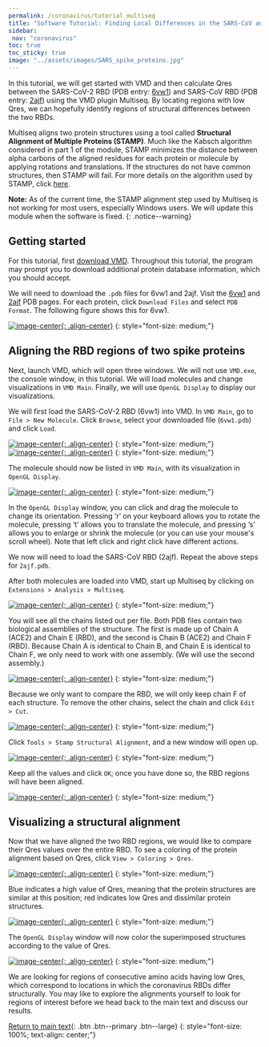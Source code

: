 ```yaml
---
permalink: /coronavirus/tutorial_multiseq
title: "Software Tutorial: Finding Local Differences in the SARS-CoV and SARS-CoV-2 Spike Protein Structures"
sidebar:
 nav: "coronavirus"
toc: true
toc_sticky: true
image: "../assets/images/SARS_spike_proteins.jpg"
---
```


In this tutorial, we will get started with VMD and then calculate Qres between the SARS-CoV-2 RBD (PDB entry: <a href="https://www.rcsb.org/structure/6vw1" target="_blank">6vw1</a>) and SARS-CoV RBD (PDB entry: <a href="https://www.rcsb.org/structure/2ajf" target="_blank">2ajf</a>) using the VMD plugin Multiseq. By locating regions with low Qres, we can hopefully identify regions of structural differences between the two RBDs.

Multiseq aligns two protein structures using a tool called **Structural Alignment of Multiple Proteins (STAMP)**. Much like the Kabsch algorithm considered in part 1 of the module, STAMP minimizes the distance between alpha carbons of the aligned residues for each protein or molecule by applying rotations and translations. If the structures do not have common structures, then STAMP will fail. For more details on the algorithm used by STAMP, click <a href="http://www.compbio.dundee.ac.uk/manuals/stamp.4.4/stamp.pdf" target="_blank">here</a>.

**Note:** As of the current time, the STAMP alignment step used by Multiseq is not working for most users, especially Windows users. We will update this module when the software is fixed.
{: .notice--warning}

## Getting started

For this tutorial, first <a href="https://www.ks.uiuc.edu/Development/Download/download.cgi?PackageName=VMD" target="_blank">download VMD</a>. Throughout this tutorial, the program may prompt you to download additional protein database information, which you should accept.

We will need to download the `.pdb` files for 6vw1 and 2ajf. Visit the <a href="https://www.rcsb.org/structure/6vw1" target="_blank">6vw1</a> and <a href="https://www.rcsb.org/structure/2ajf" target="_blank">2ajf</a> PDB pages. For each protein,  click `Download Files` and select `PDB Format`. The following figure shows this for 6vw1.

[![image-center](../assets/images/600px/Ridge0.png){: .align-center}](../assets/images/Ridge0.png)
{: style="font-size: medium;"}

## Aligning the RBD regions of two spike proteins

Next, launch VMD, which will open three windows. We will not use `VMD.exe`, the console window, in this tutorial. We will load molecules and change visualizations in `VMD Main`. Finally, we will use `OpenGL Display` to display our visualizations.

We will first load the SARS-CoV-2 RBD (6vw1) into VMD. In `VMD Main`, go to `File > New Molecule`. Click `Browse`, select your downloaded file (`6vw1.pdb`) and click `Load`.

[![image-center](../assets/images/600px/Ridge1.png){: .align-center}](../assets/images/Ridge1.png)
{: style="font-size: medium;"}
[![image-center](../assets/images/600px/Ridge2.png){: .align-center}](../assets/images/Ridge2.png)
{: style="font-size: medium;"}

The molecule should now be listed in `VMD Main`, with its visualization in `OpenGL Display`.

[![image-center](../assets/images/600px/Ridge3.png){: .align-center}](../assets/images/Ridge3.png)
{: style="font-size: medium;"}

In the `OpenGL Display` window, you can click and drag the molecule to change its orientation. Pressing ‘r’ on your keyboard allows you to rotate the molecule, pressing ‘t’ allows you to translate the molecule, and pressing ‘s’ allows you to enlarge or shrink the molecule (or you can use your mouse's scroll wheel). Note that left click and right click have different actions.

We now will need to load the SARS-CoV RBD (2ajf). Repeat the above steps for `2ajf.pdb`.

After both molecules are loaded into VMD, start up Multiseq by clicking on `Extensions > Analysis > Multiseq`.

[![image-center](../assets/images/600px/Qres1.png){: .align-center}](../assets/images/Qres1.png)
{: style="font-size: medium;"}

You will see all the chains listed out per file. Both PDB files contain two biological assemblies of the structure. The first is made up of Chain A (ACE2) and Chain E (RBD), and the second is Chain B (ACE2) and Chain F (RBD). Because Chain A is identical to Chain B, and Chain E is identical to Chain F, we only need to work with one assembly. (We will use the second assembly.)

[![image-center](../assets/images/600px/Qres2.png){: .align-center}](../assets/images/Qres2.png)
{: style="font-size: medium;"}

Because we only want to compare the RBD, we will only keep chain F of each structure. To remove the other chains, select the chain and click `Edit > Cut`.

[![image-center](../assets/images/600px/Qres3.png){: .align-center}](../assets/images/Qres3.png)
{: style="font-size: medium;"}

Click `Tools > Stamp Structural Alignment`, and a new window will open up.

[![image-center](../assets/images/600px/Qres4.png){: .align-center}](../assets/images/Qres4.png)
{: style="font-size: medium;"}

Keep all the values and click `OK`; once you have done so, the RBD regions will have been aligned.

[![image-center](../assets/images/600px/Qres5.png){: .align-center}](../assets/images/Qres5.png)
{: style="font-size: medium;"}

## Visualizing a structural alignment

Now that we have aligned the two RBD regions, we would like to compare their Qres values over the entire RBD. To see a coloring of the protein alignment based on Qres, click `View > Coloring > Qres`.

[![image-center](../assets/images/600px/Qres6.png){: .align-center}](../assets/images/Qres6.png)
{: style="font-size: medium;"}

Blue indicates a high value of Qres, meaning that the protein structures are similar at this position; red indicates low Qres and dissimilar protein structures.

[![image-center](../assets/images/600px/Qres7.png){: .align-center}](../assets/images/Qres7.png)
{: style="font-size: medium;"}

The `OpenGL Display` window will now color the superimposed structures according to the value of Qres.

[![image-center](../assets/images/600px/Qres8.png){: .align-center}](../assets/images/Qres8.png)
{: style="font-size: medium;"}

We are looking for regions of consecutive amino acids having low Qres, which correspond to locations in which the coronavirus RBDs differ structurally. You may like to explore the alignments yourself to look for regions of interest before we head back to the main text and discuss our results.

[Return to main text](multiseq#local-comparison-of-spike-proteins-leads-us-to-a-region-of-interest){: .btn .btn--primary .btn--large}
{: style="font-size: 100%; text-align: center;"}
